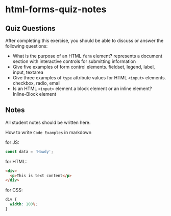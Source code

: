 # html-forms-quiz-notes

## Quiz Questions

After completing this exercise, you should be able to discuss or answer the following questions:

- What is the purpose of an HTML `form` element?
  represents a document section with interactive controls for submitting information
- Give five examples of form control elements.
  fieldset, legend, label, input, textarea
- Give three examples of `type` attribute values for HTML `<input>` elements.
  checkbox, radio, email
- Is an HTML `<input>` element a block element or an inline element?
  Inline-Block element

## Notes

All student notes should be written here.

How to write `Code Examples` in markdown

for JS:

```javascript
const data = 'Howdy';
```

for HTML:

```html
<div>
  <p>This is text content</p>
</div>
```

for CSS:

```css
div {
  width: 100%;
}
```
